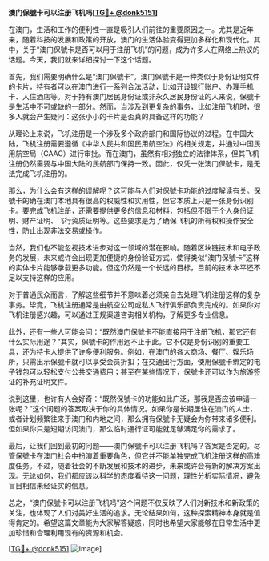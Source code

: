 **澳门保號卡可以注册飞机吗[[TG💪+ @donk5151](https://t.me/s/donk5151)]**

在澳门，生活和工作的便利性一直是吸引人们前往的重要原因之一。尤其是近年来，随着科技的发展和政策的开放，澳门的生活体验变得更加多样化和现代化。其中，关于“澳门保號卡是否可以用于注册飞机”的问题，成为许多人在网络上热议的话题。今天，我们就来详细探讨一下这个话题。

首先，我们需要明确什么是“澳门保號卡”。澳门保號卡是一种类似于身份证明文件的卡片，持有者可以在澳门进行一系列合法活动，比如开设银行账户、办理手机卡、入住酒店等。对于持有澳门居民身份证或非永久居民身份证的人来说，保號卡是生活中不可或缺的一部分。然而，当涉及到更复杂的事务，比如注册飞机时，很多人就会产生疑问：这张小小的卡片是否真的具备这样的功能？

从理论上来说，飞机注册是一个涉及多个政府部门和国际协议的过程。在中国大陆，飞机注册需要遵循《中华人民共和国民用航空法》的相关规定，并通过中国民用航空局（CAAC）进行审批。而在澳门，虽然有相对独立的法律体系，但其飞机注册仍然需要与中国大陆的民航部门保持一致。因此，仅凭一张澳门保號卡，是无法完成飞机注册的。

那么，为什么会有这样的误解呢？这可能与人们对保號卡功能的过度解读有关。保號卡的确在澳门本地具有很高的权威性和实用性，但它本质上只是一张身份识别卡。要完成飞机注册，还需要提供更多的信息和材料，包括但不限于个人身份证明、财产证明、飞行资质证明等。这些要求是为了确保飞机的所有权和操作安全性，防止出现非法交易或操作。

当然，我们也不能忽视技术进步对这一领域的潜在影响。随着区块链技术和电子政务的发展，未来或许会出现更加便捷的身份验证方式，使得类似“澳门保號卡”这样的实体卡片能够承载更多功能。但这仍然是一个长远的目标，目前的技术水平还不足以支持这样的应用。

对于普通民众而言，了解这些细节并不意味着必须亲自去处理飞机注册这样的复杂事务。毕竟，飞机注册通常是由航空公司或私人飞行俱乐部负责完成的。如果你对飞机注册感兴趣，可以通过正规渠道咨询相关机构，了解更多专业信息。

此外，还有一些人可能会问：“既然澳门保號卡不能直接用于注册飞机，那它还有什么实际用途？”其实，保號卡的作用远不止于此。它不仅是身份识别的重要工具，还为持卡人提供了许多便利服务。例如，在澳门的各大商场、餐厅、娱乐场所，只需出示保號卡就可以享受会员折扣；在交通出行方面，使用保號卡绑定的电子钱包可以轻松支付公共交通费用；甚至在某些情况下，保號卡还可以作为旅游签证的补充证明文件。

说到这里，也许有人会好奇：“既然保號卡的功能如此广泛，那我是否应该申请一张呢？”这个问题的答案取决于你的具体情况。如果你是长期居住在澳门的人士，或者计划频繁往来于澳门和内地之间，那么拥有保號卡无疑会为你带来诸多便利。但如果你只是短期访问澳门，那么临时通行证可能就足够满足你的需求了。

最后，让我们回到最初的问题——澳门保號卡可以注册飞机吗？答案是否定的。尽管保號卡在澳门社会中扮演着重要角色，但它并不能单独完成飞机注册这样的高难度任务。不过，随着社会的不断发展和技术的进步，未来或许会有新的解决方案出现。无论如何，我们都应该以科学的态度看待这一问题，理性分析实际情况，避免盲目相信未经证实的信息。

总之，“澳门保號卡可以注册飞机吗”这个问题不仅反映了人们对新技术和新政策的关注，也体现了人们对美好生活的追求。无论结果如何，这种探索精神本身就是值得肯定的。希望这篇文章能为大家解答疑惑，同时也希望大家能够在日常生活中更加珍惜和合理利用现有的资源和机会。

[[TG💪+ @donk5151](https://t.me/s/donk5151) ![Image](https://i.postimg.cc/rwNCRYN7/Snipaste-2025-04-30-17-27-05.png)]